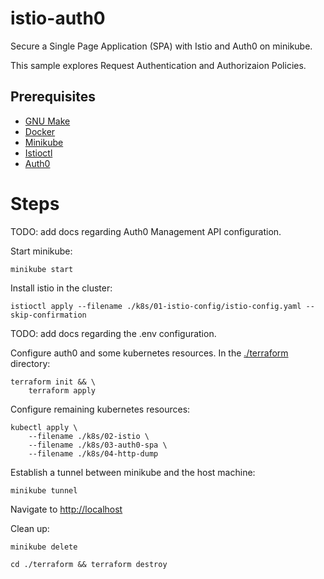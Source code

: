 # istio-auth0

Secure a Single Page Application (SPA) with Istio and Auth0 on minikube.

This sample explores Request Authentication and Authorizaion Policies.

## Prerequisites

 - [GNU Make](https://www.gnu.org/software/make/)
 - [Docker](https://www.docker.com/)
 - [Minikube](https://minikube.sigs.k8s.io/)
 - [Istioctl](https://istio.io/latest/docs/setup/install/istioctl/)
 - [Auth0](https://www.auth0.com)

# Steps

TODO: add docs regarding Auth0 Management API configuration.

Start minikube:

```console
minikube start
```

Install istio in the cluster:

```console
istioctl apply --filename ./k8s/01-istio-config/istio-config.yaml --skip-confirmation
```

TODO: add docs regarding the .env configuration.

Configure auth0 and some kubernetes resources. In the [./terraform](./terraform) directory:

```console
terraform init && \
    terraform apply
```

Configure remaining kubernetes resources:

```console
kubectl apply \
    --filename ./k8s/02-istio \
    --filename ./k8s/03-auth0-spa \
    --filename ./k8s/04-http-dump
```

Establish a tunnel between minikube and the host machine:

```console
minikube tunnel
```

Navigate to [http://localhost]()

Clean up:

```
minikube delete
```

```
cd ./terraform && terraform destroy
```
